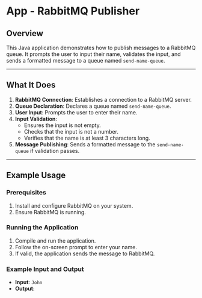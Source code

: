 # App - RabbitMQ Publisher  

## Overview  
This Java application demonstrates how to publish messages to a RabbitMQ queue. It prompts the user to input their name, validates the input, and sends a formatted message to a queue named `send-name-queue`.

---

## What It Does  
1. **RabbitMQ Connection**: Establishes a connection to a RabbitMQ server.  
2. **Queue Declaration**: Declares a queue named `send-name-queue`.  
3. **User Input**: Prompts the user to enter their name.  
4. **Input Validation**:  
   - Ensures the input is not empty.  
   - Checks that the input is not a number.  
   - Verifies that the name is at least 3 characters long.  
5. **Message Publishing**: Sends a formatted message to the `send-name-queue` if validation passes.  

---

## Example Usage  

### Prerequisites  
1. Install and configure RabbitMQ on your system.  
2. Ensure RabbitMQ is running.  

### Running the Application  
1. Compile and run the application.  
2. Follow the on-screen prompt to enter your name.  
3. If valid, the application sends the message to RabbitMQ.  

### Example Input and Output  
- **Input**: `John`  
- **Output**:  
